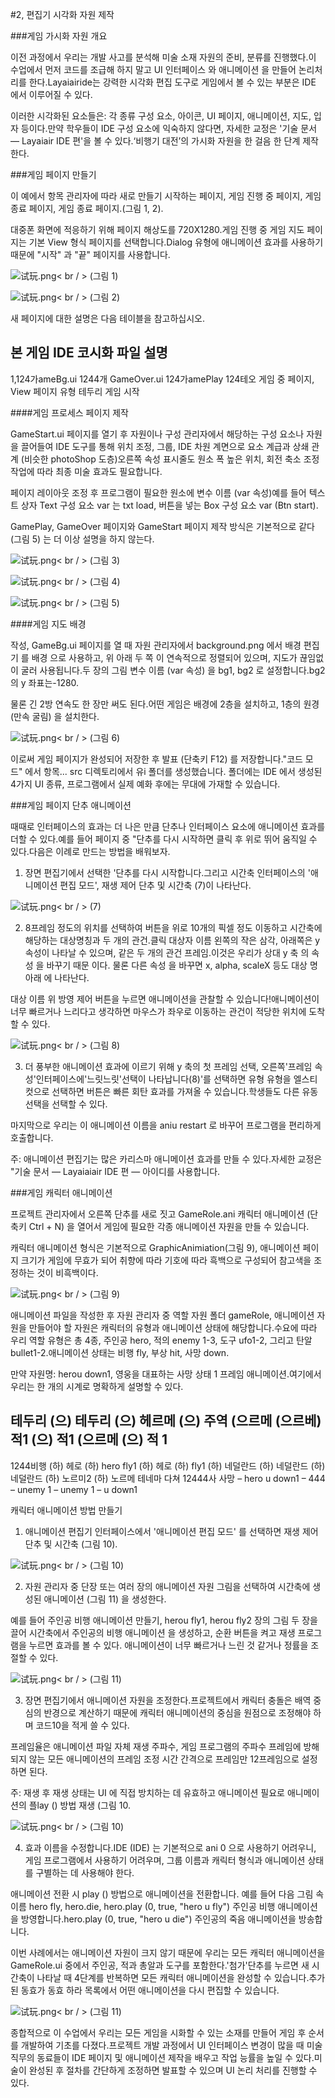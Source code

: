 #2, 편집기 시각화 자원 제작



###게임 가시화 자원 개요

이전 과정에서 우리는 개발 사고를 분석해 미술 소재 자원의 준비, 분류를 진행했다.이 수업에서 먼저 코드를 조급해 하지 말고 UI 인터페이스 와 애니메이션 을 만들어 논리처리를 한다.Layaiairide는 강력한 시각화 편집 도구로 게임에서 볼 수 있는 부분은 IDE 에서 이루어질 수 있다.

이러한 시각화된 요소들은: 각 종류 구성 요소, 아이콘, UI 페이지, 애니메이션, 지도, 입자 등이다.만약 학우들이 IDE 구성 요소에 익숙하지 않다면, 자세한 교정은 '기술 문서 — Layaiair IDE 편'을 볼 수 있다.‘비행기 대전’의 가시화 자원을 한 걸음 한 단계 제작한다.



###게임 페이지 만들기

이 예에서 항목 관리자에 따라 새로 만들기 시작하는 페이지, 게임 진행 중 페이지, 게임 종료 페이지, 게임 종료 페이지.(그림 1, 2).

대중폰 화면에 적응하기 위해 페이지 해상도를 720X1280.게임 진행 중 게임 지도 페이지는 기본 View 형식 페이지를 선택합니다.Dialog 유형에 애니메이션 효과를 사용하기 때문에 "시작" 과 "끝" 페이지를 사용합니다.

![试玩.png](img/00.png)< br / > (그림 1)

![试玩.png](img/0.png)< br / > (그림 2)

새 페이지에 대한 설명은 다음 테이블을 참고하십시오.

본 게임 IDE 코시화 파일 설명
------------------------------------------------------------------------------------------------------------------------------------------------------------------------------------------
1,124가ameBg.ui
1244개 GameOver.ui
124가amePlay 124테오 게임 중 페이지, View 페이지 유형
테두리 게임 시작



####게임 프로세스 페이지 제작

GameStart.ui 페이지를 열기 후 자원이나 구성 관리자에서 해당하는 구성 요소나 자원을 끌어들여 IDE 도구를 통해 위치 조정, 그룹, IDE 차원 계면으로 요소 계급과 상쇄 관계 (비슷한 photoShop 도층)오른쪽 속성 표시줄도 원소 폭 높은 위치, 회전 축소 조정 작업에 따라 최종 미술 효과도 필요합니다.

페이지 레이아웃 조정 후 프로그램이 필요한 원소에 변수 이름 (var 속성)예를 들어 텍스트 상자 Text 구성 요소 var 는 txt load, 버튼을 넣는 Box 구성 요소 var (Btn start).

GamePlay, GameOver 페이지와 GameStart 페이지 제작 방식은 기본적으로 같다 (그림 5) 는 더 이상 설명을 하지 않는다.

![试玩.png](img/2.png)< br / > (그림 3)

![试玩.png](img/3.png)< br / > (그림 4)

![试玩.png](img/4.png)< br / > (그림 5)



####게임 지도 배경

작성, GameBg.ui 페이지를 열 때 자원 관리자에서 background.png 에서 배경 편집기 를 배경 으로 사용하고, 위 아래 두 쪽 이 연속적으로 정렬되어 있으며, 지도가 끊임없이 굴러 사용됩니다.두 장의 그림 변수 이름 (var 속성) 을 bg1, bg2 로 설정합니다.bg2 의 y 좌표는-1280.

물론 긴 2방 연속도 한 장만 써도 된다.어떤 게임은 배경에 2층을 설치하고, 1층의 원경 (만속 굴림) 을 설치한다.

![试玩.png](img/1.png)< br / > (그림 6)



이로써 게임 페이지가 완성되어 저장한 후 발표 (단축키 F12) 를 저장합니다."코드 모드" 에서 항목... src 디렉토리에서 유i 폴더를 생성했습니다. 폴더에는 IDE 에서 생성된 4가지 UI 종류, 프로그램에서 실제 예화 후에는 무대에 가재할 수 있습니다.



###게임 페이지 단추 애니메이션

때때로 인터페이스의 효과는 더 나은 만큼 단추나 인터페이스 요소에 애니메이션 효과를 더할 수 있다.예를 들어 페이지 중 "단추를 다시 시작하면 클릭 후 위로 뛰어 움직일 수 있다.다음은 이례로 만드는 방법을 배워보자.

1. 장면 편집기에서 선택한 '단추를 다시 시작합니다.그리고 시간축 인터페이스의 '애니메이션 편집 모드', 재생 제어 단추 및 시간축 (7)이 나타난다.

![试玩.png](img/6.png)< br / > (7)

2. 8프레임 정도의 위치를 선택하여 버튼을 위로 10개의 픽셀 정도 이동하고 시간축에 해당하는 대상명칭과 두 개의 관건.클릭 대상자 이름 왼쪽의 작은 삼각, 아래쪽은 y 속성이 나타날 수 있으며, 같은 두 개의 관건 프레임.이것은 우리가 상대 y 축 의 속성 을 바꾸기 때문 이다. 물론 다른 속성 을 바꾸면 x, alpha, scaleX 등도 대상 명 아래 에 나타난다.

대상 이름 위 방영 제어 버튼을 누르면 애니메이션을 관찰할 수 있습니다!애니메이션이 너무 빠르거나 느리다고 생각하면 마우스가 좌우로 이동하는 관건이 적당한 위치에 도착할 수 있다.

![试玩.png](img/44.png)< br / > (그림 8)

3. 더 풍부한 애니메이션 효과에 이르기 위해 y 축의 첫 프레임 선택, 오른쪽'프레임 속성'인터페이스에'느릿느릿'선택이 나타납니다(8)'를 선택하면 유형 유형을 엘스티컷으로 선택하면 버튼은 빠른 회탄 효과를 가져올 수 있습니다.학생들도 다른 유동 선택을 선택할 수 있다.

마지막으로 우리는 이 애니메이션 이름을 aniu restart 로 바꾸어 프로그램을 편리하게 호출합니다.

주: 애니메이션 편집기는 많은 카리스마 애니메이션 효과를 만들 수 있다.자세한 교정은 "기술 문서 — Layaiaiair IDE 편 — 아이디를 사용합니다.



###게임 캐릭터 애니메이션

프로젝트 관리자에서 오른쪽 단추를 새로 짓고 GameRole.ani 캐릭터 애니메이션 (단축키 Ctrl + N) 을 열어서 게임에 필요한 각종 애니메이션 자원을 만들 수 있습니다.

캐릭터 애니메이션 형식은 기본적으로 GraphicAnimiation(그림 9), 애니메이션 페이지 크기가 게임에 무효가 되어 취향에 따라 기호에 따라 흑백으로 구성되어 참고색을 조정하는 것이 비흑백이다.

![试玩.png](img/5.png)< br / > (그림 9)

애니메이션 파일을 작성한 후 자원 관리자 중 역할 자원 폴더 gameRole, 애니메이션 자원을 만들어야 할 자원은 캐릭터의 유형과 애니메이션 상태에 해당합니다.수요에 따라 우리 역할 유형은 총 4종, 주인공 hero, 적의 enemy 1-3, 도구 ufo1-2, 그리고 탄알bullet1-2.애니메이션 상태는 비행 fly, 부상 hit, 사망 down.

만약 자원명: herou down1, 영웅을 대표하는 사망 상태 1 프레임 애니메이션.여기에서 우리는 한 개의 시계로 명확하게 설명할 수 있다.

테두리 (으) 테두리 (으) 헤르메 (으) 주역 (으르메 (으르베) 적1 (으) 적1 (으르메 (으) 적 1
------------------------------------------------------------------------------------------------------------------------------------------------------------------------------------------------------------------------------------------------------------------------------------------------------------------------------
1244비행 (하) 헤로 (하) hero fly1 (하) 헤로 (하) fly1 (하) 네덜란드 (하) 네덜란드 (하) 네덜란드 (하) 노르미2 (하) 노르메
테네마 다쳐
12444사 사망 – hero u down1 – 444 – unemy 1 – unemy 1 – u down1



캐릭터 애니메이션 방법 만들기

1. 애니메이션 편집기 인터페이스에서 '애니메이션 편집 모드' 를 선택하면 재생 제어 단추 및 시간축 (그림 10).

![试玩.png](img/6.png)< br / > (그림 10)



2. 자원 관리자 중 단장 또는 여러 장의 애니메이션 자원 그림을 선택하여 시간축에 생성된 애니메이션 (그림 11) 을 생성한다.

예를 들어 주인공 비행 애니메이션 만들기, herou fly1, herou fly2 장의 그림 두 장을 끌어 시간축에서 주인공의 비행 애니메이션 을 생성하고, 순환 버튼을 켜고 재생 프로그램을 누르면 효과를 볼 수 있다. 애니메이션이 너무 빠르거나 느린 것 같거나 정률을 조절할 수 있다.

![试玩.png](img/7.png)< br / > (그림 11)



3. 장면 편집기에서 애니메이션 자원을 조정한다.프로젝트에서 캐릭터 충돌은 배역 중심의 반경으로 계산하기 때문에 캐릭터 애니메이션의 중심을 원점으로 조정해야 하며 코드10을 적게 쓸 수 있다.

프레임율은 애니메이션 파일 자체 재생 주파수, 게임 프로그램의 주파수 프레임에 방해되지 않는 모든 애니메이션의 프레임 조정 시간 간격으로 프레임만 12프레임으로 설정하면 된다.

주: 재생 후 재생 상태는 UI 에 직접 방치하는 데 유효하고 애니메이션 필요로 애니메이션의 플lay () 방법 재생 (그림 10.

![试玩.png](img/8.png)< br / > (그림 10)



4. 효과 이름을 수정합니다.IDE (IDE) 는 기본적으로 ani 0 으로 사용하기 어려우니, 게임 프로그램에서 사용하기 어려우며, 그룹 이름과 캐릭터 형식과 애니메이션 상태를 구별하는 데 사용해야 한다.

애니메이션 전환 시 play () 방법으로 애니메이션을 전환합니다. 예를 들어 다음 그림 속 이름 hero fly, hero.die, hero.play (0, true, "hero u fly") 주인공 비행 애니메이션을 방영합니다.hero.play (0, true, "hero u die") 주인공의 죽음 애니메이션을 방송합니다.

이번 사례에서는 애니메이션 자원이 크지 않기 때문에 우리는 모든 캐릭터 애니메이션을 GameRole.ui 중에서 주인공, 적과 총알과 도구를 포함한다.'첨가'단추를 누르면 새 시간축이 나타날 때 4단계를 반복하면 모든 캐릭터 애니메이션을 완성할 수 있습니다.추가된 동효가 동효 하라 목록에서 어떤 애니메이션을 다시 편집할 수 있습니다.

![试玩.png](img/9.png)< br / > (그림 11)



종합적으로 이 수업에서 우리는 모든 게임을 시화할 수 있는 소재를 만들어 게임 후 순서를 개발하여 기초를 다졌다.프로젝트 개발 과정에서 UI 인터페이스 변경이 많을 때 미술 직무의 동료들이 IDE 페이지 및 애니메이션 제작을 배우고 작업 능률을 높일 수 있다.미술이 완성된 후 절차를 간단하게 조정하면 발표할 수 있으며 UI 논리 처리를 진행할 수 있다.